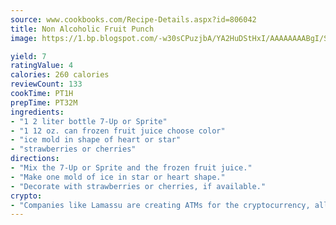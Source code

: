 ```yaml
---
source: www.cookbooks.com/Recipe-Details.aspx?id=806042
title: Non Alcoholic Fruit Punch
image: https://1.bp.blogspot.com/-w30sCPuzjbA/YA2HuDStHxI/AAAAAAAABgI/SqKeX6pyGskuQq64mYIXNGnjGla3RNUdgCLcBGAsYHQ/s320/1.png

yield: 7
ratingValue: 4
calories: 260 calories
reviewCount: 133
cookTime: PT1H
prepTime: PT32M
ingredients:
- "1 2 liter bottle 7-Up or Sprite"
- "1 12 oz. can frozen fruit juice choose color"
- "ice mold in shape of heart or star"
- "strawberries or cherries"
directions:
- "Mix the 7-Up or Sprite and the frozen fruit juice."
- "Make one mold of ice in star or heart shape."
- "Decorate with strawberries or cherries, if available."
crypto:
- "Companies like Lamassu are creating ATMs for the cryptocurrency, allowing you to scan your Bitcoin QR code, enter your cash, and buy bitcoin with the push of a button."
---
```


